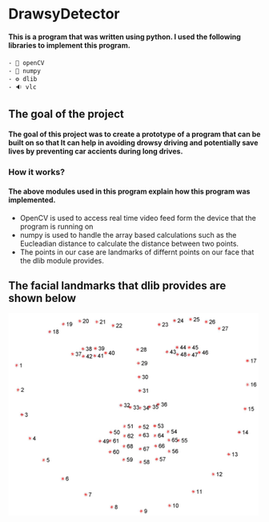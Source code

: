# DrawsyDetector
#### This is a program that was written using python. I used the following libraries to implement this program.
    - 💠 openCV
    - 🧊 numpy
    - ⚙️ dlib
    - 🔉 vlc
    
## The goal of the project
#### The goal of this project was to create a prototype of a program that can be built on so that It can help in avoiding drowsy driving and potentially save lives by preventing car accients during long drives.


### How it works?
#### The above modules used in this program explain how this program was implemented. 
- OpenCV is used to access real time video feed form the device that the program is running on 
- numpy is used to handle the array based calculations such as the Eucleadian distance to calculate the distance between two points. 
- The points in our case are landmarks of differnt points on our face that the dlib module provides.

## The facial landmarks that dlib provides are shown below
<img src =https://github.com/Nlege001/DrawsyDetector/blob/master/facial_landmarks_68markup.jpg width = 500>

    
    
    

      
